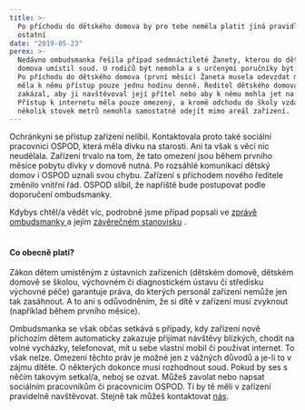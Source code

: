 ```yaml
---
title: >-
  Po příchodu do dětského domova by pro tebe neměla platit jiná pravidla než pro
  ostatní
date: "2019-05-23"
perex: >-
  Nedávno ombudsmanka řešila případ sedmnáctileté Žanety, kterou do dětského
  domova umístil soud. U rodičů být nemohla a s určenými poručníky být nechtěla.
  Po příchodu do dětského domova (první měsíc) Žaneta musela odevzdat mobil a
  měla k němu přístup pouze jednu hodinu denně. Ředitel dětského domova také
  zakázal, aby ji navštěvoval její přítel nebo aby k němu mohla jet na víkend.
  Přístup k internetu měla pouze omezený, a kromě odchodu do školy vzdálené jen
  několik stovek metrů nemohla samostatně odejít mimo areál zařízení.
---
```


<p>Ochránkyni se přístup zařízení nelíbil. Kontaktovala proto také sociální pracovnici OSPOD, která měla dívku na starosti. Ani ta však s věcí nic neudělala. Zařízení trvalo na tom, že tato omezení jsou během prvního měsíce pobytu dívky v domově nutná. Po rozsáhlé komunikaci dětský domov i OSPOD uznali svou chybu. Zařízení s příchodem nového ředitele změnilo vnitřní řád. OSPOD slíbil, že napříště bude postupovat podle doporučení ombudsmanky. </p><p>Kdybys chtěl/a vědět víc, podrobně jsme případ popsali ve <a title="Otevření do nového okna" href="http://eso.ochrance.cz/Nalezene/Edit/5694" target="_blank">zprávě ombudsmanky </a> <img alt="" src="typo3/ext/od_linkdesc/icons/external.gif" class="od_linkdesc_icon_external" />a jejím <a title="Otevření do nového okna" href="http://eso.ochrance.cz/Nalezene/Edit/6374" target="_blank">závěrečném stanovisku</a> <img alt="" src="typo3/ext/od_linkdesc/icons/external.gif" class="od_linkdesc_icon_external" />.</p><h4><br />Co obecně platí?</h4><p>Zákon dětem umístěným z ústavních zařízeních (dětském domově, dětském domově se školou, výchovném či diagnostickém ústavu či středisku výchovné péče) garantuje práva, do kterých personál zařízení nemůže jen tak zasáhnout. A to ani s odůvodněním, že si dítě v zařízení musí zvyknout (například během prvního měsíce).</p><p>Ombudsmanka se však občas setkává s případy, kdy zařízení nově příchozím dětem automaticky zakazuje přijímat návštěvy blízkých, chodit na volné vycházky, telefonovat, mít u sebe vlastní mobil či používat internet.  To však nelze. Omezení těchto práv je možné jen z vážných důvodů a je-li to v zájmu dítěte. O některých dokonce musí rozhodnout soud. Pokud by ses s něčím takovým setkal/a, neboj se ozvat. Můžeš zavolat nebo napsat sociálním pracovníkům či pracovnicím OSPOD. Ti by tě měli v zařízení pravidelně navštěvovat. Stejně tak můžeš kontaktovat <a href="jak-se-na-ochrance-obratit/">nás</a>. </p>

